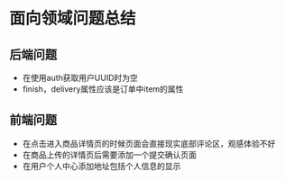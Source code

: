 # 面向领域问题总结
## 后端问题
+ 在使用auth获取用户UUID时为空
+ finish，delivery属性应该是订单中item的属性

## 前端问题
+ 在点击进入商品详情页的时候页面会直接现实底部评论区，观感体验不好
+ 在商品上传的详情页后需要添加一个提交确认页面
+ 在用户个人中心添加地址包括个人信息的显示